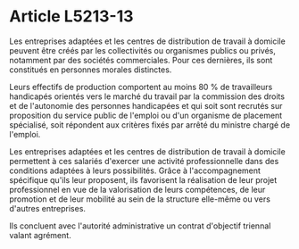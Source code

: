 # Article L5213-13

Les entreprises adaptées et les centres de distribution de travail à domicile peuvent être créés par les collectivités ou organismes publics ou privés, notamment par des sociétés commerciales. Pour ces dernières, ils sont constitués en personnes morales distinctes.

Leurs effectifs de production comportent au moins 80 % de travailleurs handicapés orientés vers le marché du travail par la commission des droits et de l'autonomie des personnes handicapées et qui soit sont recrutés sur proposition du service public de l'emploi ou d'un organisme de placement spécialisé, soit répondent aux critères fixés par arrêté du ministre chargé de l'emploi.
  
    
Les entreprises adaptées et les centres de distribution de travail à domicile permettent à ces salariés d'exercer une activité professionnelle dans des conditions adaptées à leurs possibilités. Grâce à l'accompagnement spécifique qu'ils leur proposent, ils favorisent la réalisation de leur projet professionnel en vue de la valorisation de leurs compétences, de leur promotion et de leur mobilité au sein de la structure elle-même ou vers d'autres entreprises.
  
    
Ils concluent avec l'autorité administrative un contrat d'objectif triennal valant agrément.